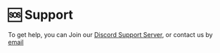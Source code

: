 # 🆘 Support

To get help, you can Join our [Discord Support Server](https://discord.gg/x77gzCZAQU), or contact us by [email](mailto:chatter@waldperlachfabi.de)
